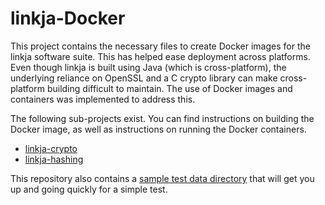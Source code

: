 # linkja-Docker

This project contains the necessary files to create Docker images for the linkja software suite.  This has helped ease deployment across platforms.  Even though linkja is built using Java (which is cross-platform), the underlying reliance on OpenSSL and a C crypto library can make cross-platform building difficult to maintain.  The use of Docker images and containers was implemented to address this.

The following sub-projects exist.  You can find instructions on building the Docker image, as well as instructions on running the Docker containers.

* [linkja-crypto](linkja-crypto)
* [linkja-hashing](linkja-hashing)

This repository also contains a [sample test data directory](test-data) that will get you up and going quickly for a simple test.
